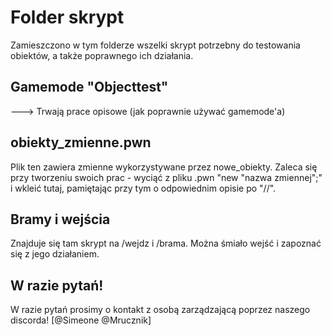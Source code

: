 # Folder skrypt
Zamieszczono w tym folderze wszelki skrypt potrzebny do testowania obiektów, a także poprawnego ich  działania.

## Gamemode "Objecttest"

---> Trwają prace opisowe (jak poprawnie używać gamemode'a)

## obiekty_zmienne.pwn
Plik ten zawiera zmienne wykorzystywane przez nowe_obiekty. Zaleca się przy tworzeniu swoich prac - wyciąć z pliku .pwn "new "nazwa zmiennej";" i wkleić tutaj, pamiętając przy tym o odpowiednim opisie po "//". 

## Bramy i wejścia
Znajduje się tam skrypt na /wejdz i /brama. Można śmiało wejść i zapoznać się z jego działaniem.

## W razie pytań!
W razie pytań prosimy o kontakt z osobą zarządzającą poprzez naszego discorda! [@Simeone @Mrucznik]